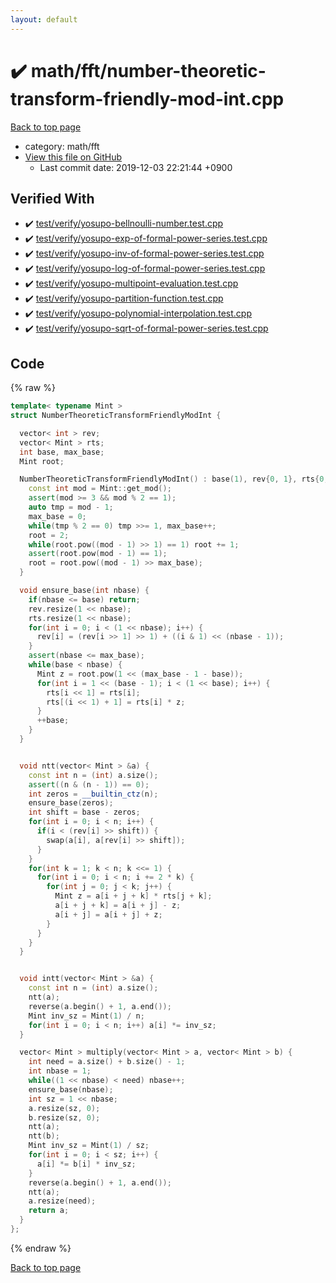 ```yaml
---
layout: default
---
```


<!-- mathjax config similar to math.stackexchange -->
<script type="text/javascript" async
  src="https://cdnjs.cloudflare.com/ajax/libs/mathjax/2.7.5/MathJax.js?config=TeX-MML-AM_CHTML">
</script>
<script type="text/x-mathjax-config">
  MathJax.Hub.Config({
    TeX: { equationNumbers: { autoNumber: "AMS" }},
    tex2jax: {
      inlineMath: [ ['$','$'] ],
      processEscapes: true
    },
    "HTML-CSS": { matchFontHeight: false },
    displayAlign: "left",
    displayIndent: "2em"
  });
</script>

<script type="text/javascript" src="https://cdnjs.cloudflare.com/ajax/libs/jquery/3.4.1/jquery.min.js"></script>
<script src="https://cdn.jsdelivr.net/npm/jquery-balloon-js@1.1.2/jquery.balloon.min.js" integrity="sha256-ZEYs9VrgAeNuPvs15E39OsyOJaIkXEEt10fzxJ20+2I=" crossorigin="anonymous"></script>
<script type="text/javascript" src="../../../assets/js/copy-button.js"></script>
<link rel="stylesheet" href="../../../assets/css/copy-button.css" />


# :heavy_check_mark: math/fft/number-theoretic-transform-friendly-mod-int.cpp
<a href="../../../index.html">Back to top page</a>

* category: math/fft
* <a href="{{ site.github.repository_url }}/blob/master/math/fft/number-theoretic-transform-friendly-mod-int.cpp">View this file on GitHub</a>
    - Last commit date: 2019-12-03 22:21:44 +0900




## Verified With
* :heavy_check_mark: <a href="../../../verify/test/verify/yosupo-bellnoulli-number.test.cpp.html">test/verify/yosupo-bellnoulli-number.test.cpp</a>
* :heavy_check_mark: <a href="../../../verify/test/verify/yosupo-exp-of-formal-power-series.test.cpp.html">test/verify/yosupo-exp-of-formal-power-series.test.cpp</a>
* :heavy_check_mark: <a href="../../../verify/test/verify/yosupo-inv-of-formal-power-series.test.cpp.html">test/verify/yosupo-inv-of-formal-power-series.test.cpp</a>
* :heavy_check_mark: <a href="../../../verify/test/verify/yosupo-log-of-formal-power-series.test.cpp.html">test/verify/yosupo-log-of-formal-power-series.test.cpp</a>
* :heavy_check_mark: <a href="../../../verify/test/verify/yosupo-multipoint-evaluation.test.cpp.html">test/verify/yosupo-multipoint-evaluation.test.cpp</a>
* :heavy_check_mark: <a href="../../../verify/test/verify/yosupo-partition-function.test.cpp.html">test/verify/yosupo-partition-function.test.cpp</a>
* :heavy_check_mark: <a href="../../../verify/test/verify/yosupo-polynomial-interpolation.test.cpp.html">test/verify/yosupo-polynomial-interpolation.test.cpp</a>
* :heavy_check_mark: <a href="../../../verify/test/verify/yosupo-sqrt-of-formal-power-series.test.cpp.html">test/verify/yosupo-sqrt-of-formal-power-series.test.cpp</a>


## Code
{% raw %}
```cpp
template< typename Mint >
struct NumberTheoreticTransformFriendlyModInt {

  vector< int > rev;
  vector< Mint > rts;
  int base, max_base;
  Mint root;

  NumberTheoreticTransformFriendlyModInt() : base(1), rev{0, 1}, rts{0, 1} {
    const int mod = Mint::get_mod();
    assert(mod >= 3 && mod % 2 == 1);
    auto tmp = mod - 1;
    max_base = 0;
    while(tmp % 2 == 0) tmp >>= 1, max_base++;
    root = 2;
    while(root.pow((mod - 1) >> 1) == 1) root += 1;
    assert(root.pow(mod - 1) == 1);
    root = root.pow((mod - 1) >> max_base);
  }

  void ensure_base(int nbase) {
    if(nbase <= base) return;
    rev.resize(1 << nbase);
    rts.resize(1 << nbase);
    for(int i = 0; i < (1 << nbase); i++) {
      rev[i] = (rev[i >> 1] >> 1) + ((i & 1) << (nbase - 1));
    }
    assert(nbase <= max_base);
    while(base < nbase) {
      Mint z = root.pow(1 << (max_base - 1 - base));
      for(int i = 1 << (base - 1); i < (1 << base); i++) {
        rts[i << 1] = rts[i];
        rts[(i << 1) + 1] = rts[i] * z;
      }
      ++base;
    }
  }


  void ntt(vector< Mint > &a) {
    const int n = (int) a.size();
    assert((n & (n - 1)) == 0);
    int zeros = __builtin_ctz(n);
    ensure_base(zeros);
    int shift = base - zeros;
    for(int i = 0; i < n; i++) {
      if(i < (rev[i] >> shift)) {
        swap(a[i], a[rev[i] >> shift]);
      }
    }
    for(int k = 1; k < n; k <<= 1) {
      for(int i = 0; i < n; i += 2 * k) {
        for(int j = 0; j < k; j++) {
          Mint z = a[i + j + k] * rts[j + k];
          a[i + j + k] = a[i + j] - z;
          a[i + j] = a[i + j] + z;
        }
      }
    }
  }


  void intt(vector< Mint > &a) {
    const int n = (int) a.size();
    ntt(a);
    reverse(a.begin() + 1, a.end());
    Mint inv_sz = Mint(1) / n;
    for(int i = 0; i < n; i++) a[i] *= inv_sz;
  }

  vector< Mint > multiply(vector< Mint > a, vector< Mint > b) {
    int need = a.size() + b.size() - 1;
    int nbase = 1;
    while((1 << nbase) < need) nbase++;
    ensure_base(nbase);
    int sz = 1 << nbase;
    a.resize(sz, 0);
    b.resize(sz, 0);
    ntt(a);
    ntt(b);
    Mint inv_sz = Mint(1) / sz;
    for(int i = 0; i < sz; i++) {
      a[i] *= b[i] * inv_sz;
    }
    reverse(a.begin() + 1, a.end());
    ntt(a);
    a.resize(need);
    return a;
  }
};

```
{% endraw %}

<a href="../../../index.html">Back to top page</a>

